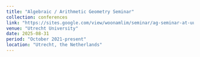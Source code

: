 ```yaml
---
title: "Algebraic / Arithmetic Geometry Seminar"
collection: conferences
link: "https://sites.google.com/view/woonamlim/seminar/ag-seminar-at-uu"
venue: "Utrecht University"
date: 2025-08-31
period: "October 2021-present"
location: "Utrecht, the Netherlands"
---
```

